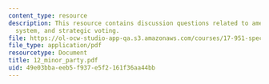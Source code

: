 ```yaml
---
content_type: resource
description: This resource contains discussion questions related to american political
  system, and strategic voting.
file: https://ol-ocw-studio-app-qa.s3.amazonaws.com/courses/17-951-special-graduate-topic-in-political-science-political-behavior-fall-2005/49e03bbaeeb5f937e5f2161f36aa44bb_12_minor_party.pdf
file_type: application/pdf
resourcetype: Document
title: 12_minor_party.pdf
uid: 49e03bba-eeb5-f937-e5f2-161f36aa44bb
---
```

